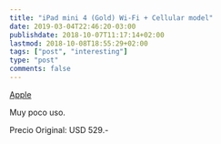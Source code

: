```yaml
---
title: "iPad mini 4 (Gold) Wi-Fi + Cellular model"
date: 2019-03-04T22:46:20-03:00
publishdate: 2018-10-07T11:17:14+02:00
lastmod: 2018-10-08T18:55:29+02:00
tags: ["post", "interesting"]
type: "post"
comments: false
---
```


[Apple](https://www.apple.com/lae/ipad-mini-4/)

Muy poco uso. 

Precio Original: USD 529.-